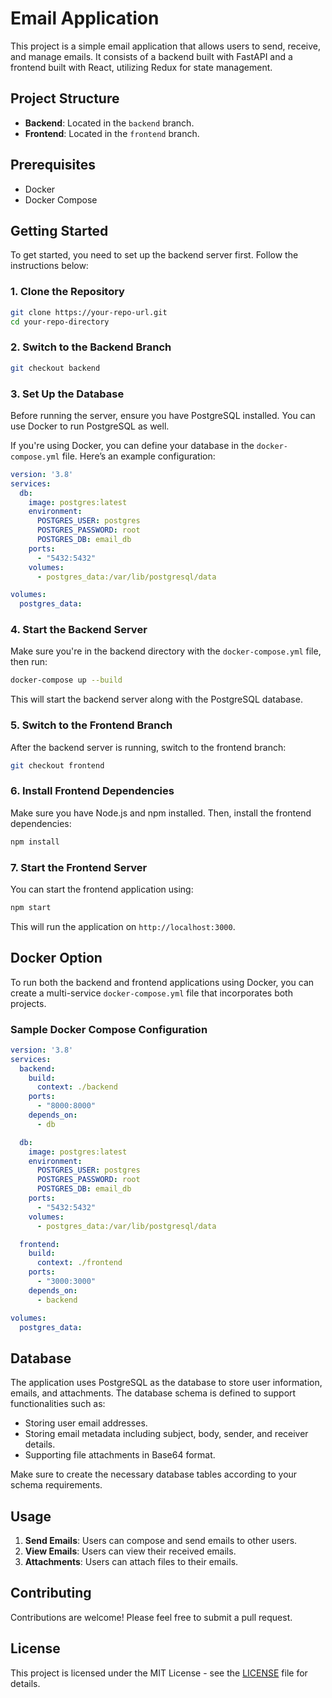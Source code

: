 # Email Application

This project is a simple email application that allows users to send, receive, and manage emails. It consists of a backend built with FastAPI and a frontend built with React, utilizing Redux for state management.

## Project Structure

- **Backend**: Located in the `backend` branch.
- **Frontend**: Located in the `frontend` branch.

## Prerequisites

- Docker
- Docker Compose

## Getting Started

To get started, you need to set up the backend server first. Follow the instructions below:

### 1. Clone the Repository

```bash
git clone https://your-repo-url.git
cd your-repo-directory
```

### 2. Switch to the Backend Branch

```bash
git checkout backend
```

### 3. Set Up the Database

Before running the server, ensure you have PostgreSQL installed. You can use Docker to run PostgreSQL as well.

If you're using Docker, you can define your database in the `docker-compose.yml` file. Here’s an example configuration:

```yaml
version: '3.8'
services:
  db:
    image: postgres:latest
    environment:
      POSTGRES_USER: postgres
      POSTGRES_PASSWORD: root
      POSTGRES_DB: email_db
    ports:
      - "5432:5432"
    volumes:
      - postgres_data:/var/lib/postgresql/data

volumes:
  postgres_data:
```

### 4. Start the Backend Server

Make sure you're in the backend directory with the `docker-compose.yml` file, then run:

```bash
docker-compose up --build
```

This will start the backend server along with the PostgreSQL database.

### 5. Switch to the Frontend Branch

After the backend server is running, switch to the frontend branch:

```bash
git checkout frontend
```

### 6. Install Frontend Dependencies

Make sure you have Node.js and npm installed. Then, install the frontend dependencies:

```bash
npm install
```

### 7. Start the Frontend Server

You can start the frontend application using:

```bash
npm start
```

This will run the application on `http://localhost:3000`.

## Docker Option

To run both the backend and frontend applications using Docker, you can create a multi-service `docker-compose.yml` file that incorporates both projects.

### Sample Docker Compose Configuration

```yaml
version: '3.8'
services:
  backend:
    build:
      context: ./backend
    ports:
      - "8000:8000"
    depends_on:
      - db

  db:
    image: postgres:latest
    environment:
      POSTGRES_USER: postgres
      POSTGRES_PASSWORD: root
      POSTGRES_DB: email_db
    ports:
      - "5432:5432"
    volumes:
      - postgres_data:/var/lib/postgresql/data

  frontend:
    build:
      context: ./frontend
    ports:
      - "3000:3000"
    depends_on:
      - backend

volumes:
  postgres_data:
```

## Database

The application uses PostgreSQL as the database to store user information, emails, and attachments. The database schema is defined to support functionalities such as:

- Storing user email addresses.
- Storing email metadata including subject, body, sender, and receiver details.
- Supporting file attachments in Base64 format.

Make sure to create the necessary database tables according to your schema requirements.

## Usage

1. **Send Emails**: Users can compose and send emails to other users.
2. **View Emails**: Users can view their received emails.
3. **Attachments**: Users can attach files to their emails.

## Contributing

Contributions are welcome! Please feel free to submit a pull request.

## License

This project is licensed under the MIT License - see the [LICENSE](LICENSE) file for details.
